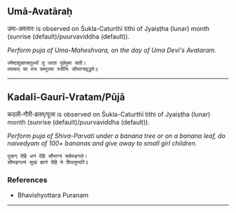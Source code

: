 ## Umā-Avatāraḥ
उमा-अवतारः is observed on Śukla-Caturthī tithi of Jyaiṣṭha (lunar) month (sunrise (default)/puurvaviddha (default)).

_Perform puja of Uma-Maheshvara, on the day of Uma Devi's Avataram._

```
ज्येष्ठशुक्लचतुर्थ्यां तु जाता पूर्वमुमा सती।
तस्मात् सा तत्र सम्पूज्या स्त्रीभिः सौभाग्यवृद्धये॥
```

---
## Kadalī-Gaurī-Vratam/Pūjā
कदली-गौरी-व्रतम्/पूजा is observed on Śukla-Caturthī tithi of Jyaiṣṭha (lunar) month (sunrise (default)/puurvaviddha (default)).

_Perform puja of Shiva-Parvati under a banana tree or on a banana leaf, do naivedyam of 100+ bananas and give away to small girl children._

```
पुत्रान् देहि धनं देहि सौभाग्यं सर्वमङ्गले।
सौमङ्गल्यं सुखं ज्ञानं देहि मे शिवसुन्दरि॥
```
### References
* Bhavishyottara Puranam


---
